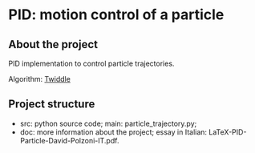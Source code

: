# PID: motion control of a particle

## About the project
PID implementation to control particle trajectories.

Algorithm: [Twiddle](https://martin-thoma.com/twiddle/)

## Project structure
* src: python source code; main: particle_trajectory.py;
* doc: more information about the project; essay in Italian: LaTeX-PID-Particle-David-Polzoni-IT.pdf.
